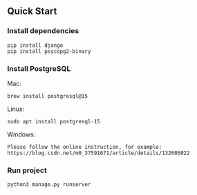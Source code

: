 ## Quick Start
### Install dependencies
```shell
pip install django
pip install psycopg2-binary
```
### Install PostgreSQL
Mac:
```shell
brew install postgresql@15
```
Linux:
```shell
sudo apt install postgresql-15
```
Windows:
```
Please follow the online instruction, for example: https://blog.csdn.net/m0_37591671/article/details/132686022
```
### Run project
```shell
python3 manage.py runserver
```
